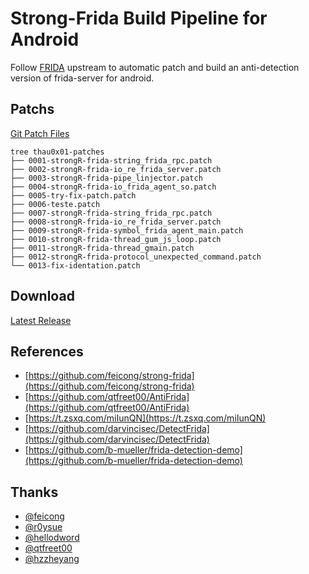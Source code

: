# Strong-Frida Build Pipeline for Android

Follow [FRIDA](https://github.com/frida/frida) upstream to automatic patch and build an anti-detection version of frida-server for android.

## Patchs

[Git Patch Files](https://github.com/AAAA-Project/Patchs/tree/master/strongR-frida/frida-core)
```
tree thau0x01-patches
├── 0001-strongR-frida-string_frida_rpc.patch
├── 0002-strongR-frida-io_re_frida_server.patch
├── 0003-strongR-frida-pipe_linjector.patch
├── 0004-strongR-frida-io_frida_agent_so.patch
├── 0005-try-fix-patch.patch
├── 0006-teste.patch
├── 0007-strongR-frida-string_frida_rpc.patch
├── 0008-strongR-frida-io_re_frida_server.patch
├── 0009-strongR-frida-symbol_frida_agent_main.patch
├── 0010-strongR-frida-thread_gum_js_loop.patch
├── 0011-strongR-frida-thread_gmain.patch
├── 0012-strongR-frida-protocol_unexpected_command.patch
└── 0013-fix-identation.patch
```

## Download

[Latest Release](https://github.com/thau0x01/strong-frida-pipeline/releases/latest)

## References

- [https://github.com/feicong/strong-frida](https://github.com/feicong/strong-frida)
- [https://github.com/qtfreet00/AntiFrida](https://github.com/qtfreet00/AntiFrida)
- [https://t.zsxq.com/miIunQN](https://t.zsxq.com/miIunQN)
- [https://github.com/darvincisec/DetectFrida](https://github.com/darvincisec/DetectFrida)
- [https://github.com/b-mueller/frida-detection-demo](https://github.com/b-mueller/frida-detection-demo)

## Thanks

- [@feicong](https://github.com/feicong)
- [@r0ysue](https://github.com/r0ysue)
- [@hellodword](https://github.com/hellodword)
- [@qtfreet00](https://github.com/qtfreet00)
- [@hzzheyang](https://github.com/hzzheyang)
